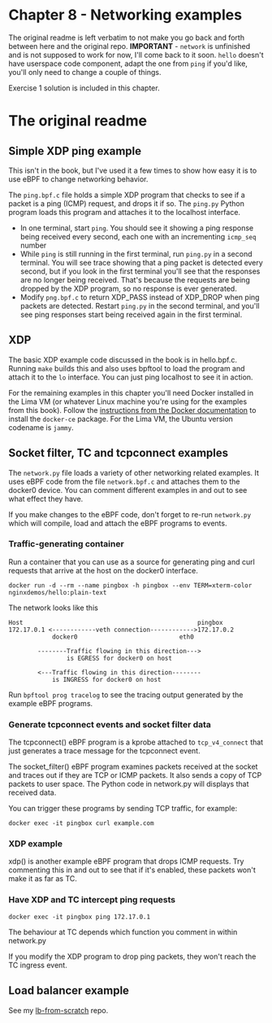 # Chapter 8 - Networking examples

The original readme is left verbatim to not make you go back and forth between here and the original repo. **IMPORTANT** - `network` is unfinished and is not supposed to work for now, I'll come back to it soon. `hello` doesn't have userspace code component, adapt the one from `ping` if you'd like, you'll only need to change a couple of things. 

Exercise 1 solution is included in this chapter.

# The original readme

## Simple XDP ping example

This isn't in the book, but I've used it a few times to show how easy it is to
use eBPF to change networking behavior.

The `ping.bpf.c` file holds a simple XDP program that checks to see if a packet
is a ping (ICMP) request, and drops it if so. The `ping.py` Python program loads
this program and attaches it to the localhost interface.

* In one terminal, start `ping`. You should see it showing a ping response being
  received every second, each one with an incrementing `icmp_seq`
  number
* While `ping` is still running in the first terminal, run `ping.py` in a second
  terminal. You will see trace showing that a ping packet is detected every
  second, but if you look in the first terminal you'll see that the responses
  are no longer being received. That's because the requests are being dropped by
  the XDP program, so no response is ever generated. 
* Modify `png.bpf.c` to return XDP_PASS instead of XDP_DROP when ping packets
  are detected. Restart `ping.py` in the second terminal, and you'll see ping
  responses start being received again in the first terminal.

## XDP

The basic XDP example code discussed in the book is in hello.bpf.c. Running `make` builds this and also
uses bpftool to load the program and attach it to the `lo` interface. You can
just ping localhost to see it in action.

For the remaining examples in this chapter you'll need Docker installed in the
Lima VM (or whatever Linux machine you're using for the examples from this
book). Follow the [instructions from the Docker
documentation](https://docs.docker.com/engine/install/ubuntu/#installation-methods)
to install the `docker-ce` package. For the Lima VM, the Ubuntu version codename
is `jammy`.

## Socket filter, TC and tcpconnect examples

The `network.py` file loads a variety of other networking related examples. It uses eBPF code
from the file `network.bpf.c` and attaches them to the docker0 device. You can
comment different examples in and out to see what effect they have.

If you make changes to the eBPF code, don't forget to re-run `network.py` which
will compile, load and attach the eBPF programs to events.

### Traffic-generating container

Run a container that you can use as a source for generating ping and curl
requests that arrive at the host on the docker0 interface.

```
docker run -d --rm --name pingbox -h pingbox --env TERM=xterm-color nginxdemos/hello:plain-text
```

The network looks like this

```
Host                                                pingbox
172.17.0.1 <------------veth connection------------>172.17.0.2
            docker0                            eth0
            
        --------Traffic flowing in this direction--->
                is EGRESS for docker0 on host

        <---Traffic flowing in this direction--------
            is INGRESS for docker0 on host
```

Run `bpftool prog tracelog` to see the tracing output generated by the example
eBPF programs.

### Generate tcpconnect events and socket filter data 

The tcpconnect() eBPF program is a kprobe attached to `tcp_v4_connect` that just
generates a trace message for the tcpconnect event.

The socket_filter() eBPF program examines packets received at the socket and
traces out if they are TCP or ICMP packets. It also sends a copy of TCP packets
to user space. The Python code in network.py will displays that received data. 

You can trigger these programs by sending TCP traffic, for example:

`docker exec -it pingbox curl example.com`

### XDP example

xdp() is another example eBPF program that drops ICMP requests. Try commenting this
in and out to see that if it's enabled, these packets won't make it as far as TC.

### Have XDP and TC intercept ping requests

`docker exec -it pingbox ping 172.17.0.1`

The behaviour at TC depends which function you comment in within network.py 

If you modify the XDP program to drop ping packets, they won't reach the TC
ingress event. 

## Load balancer example

See my [lb-from-scratch](https://github.com/lizrice/lb-from-scratch) repo.
